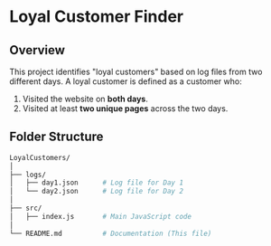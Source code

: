 # Loyal Customer Finder

## Overview

This project identifies "loyal customers" based on log files from two different days. A loyal customer is defined as a customer who:
1. Visited the website on **both days**.
2. Visited at least **two unique pages** across the two days.

## Folder Structure

```bash
LoyalCustomers/
│
├── logs/
│   ├── day1.json      # Log file for Day 1
│   └── day2.json      # Log file for Day 2
│
├── src/
│   ├── index.js       # Main JavaScript code
│
└── README.md          # Documentation (This file)
